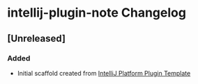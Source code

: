 <!-- Keep a Changelog guide -> https://keepachangelog.com -->

# intellij-plugin-note Changelog

## [Unreleased]
### Added
- Initial scaffold created from [IntelliJ Platform Plugin Template](https://github.com/JetBrains/intellij-platform-plugin-template)
